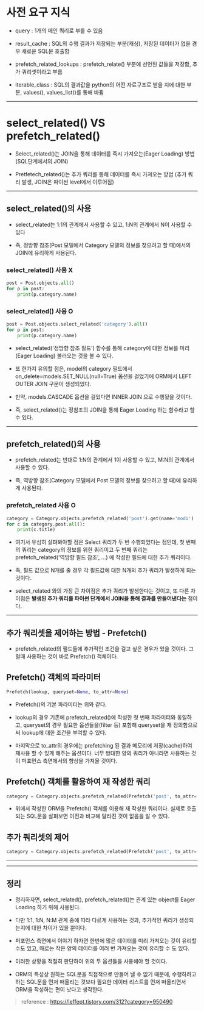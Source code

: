 # 사전 요구 지식 
* query : 1개의 메인 쿼리로 부를 수 있음  

* result_cache : SQL의 수행 결과가 저장되는 부분(캐싱), 저장된 데이터가 없을 경우 새로운 SQL문 호출함  

* prefetch_related_lookups : prefetch_relate() 부분에 선언된 값들을 저장함, 추가 쿼리셋이라고 부름  
  
* iterable_class : SQL의 결과값을 python의 어떤 자료구조로 받을 지에 대한 부분, values(), values_list()를 통해 바뀜  

* * *  

# select_related() VS prefetch_related()

* Select_related()는 JOIN을 통해 데이터를 즉시 가져오는(Eager Loading) 방법 (SQL단계에서의 JOIN)  

* Pretfetech_related()는 추가 쿼리를 통해 데이터를 즉시 가져오는 방법 (추가 쿼리 발생, JOIN은 파이썬 level에서 이루어짐)  

* * *

## select_related()의 사용

* select_related는 1:1의 관계에서 사용할 수 있고, 1:N의 관계에서 N이 사용할 수 있다  

* 즉, 정방향 참조(Post 모델에서 Category 모델의 정보를 찾으려고 할 때)에서의 JOIN에 유리하게 사용된다.  

### select_related() 사용 X

```python
post = Post.objects.all()
for p in post:
    print(p.category.name)
```

### select_related() 사용 O

```python
post = Post.objects.select_related('category').all()
for p in post:
    print(p.category.name)
```

* select_related('정방향 참조 필드') 함수를 통해 category에 대한 정보를 미리(Eager Loading) 불러오는 것을 볼 수 있다.  
  
* 또 한가지 유의할 점은, model의 category 필드에서 on_delete=models.SET_NULL(null=True) 옵션을 걸었기에 ORM에서 LEFT OUTER JOIN 구문이 생성되었다.  

* 만약, models.CASCADE 옵션을 걸었다면 INNER JOIN 으로 수행됬을 것이다.  

* 즉, select_related()는 정참조의 JOIN을 통해 Eager Loading 하는 함수라고 할 수 있다.

* * *

## prefetch_related()의 사용

* prefetch_related는 반대로 1:N의 관계에서 1이 사용할 수 있고, M:N의 관계에서 사용할 수 있다.   

* 즉, 역방향 참조(Category 모델에서 Post 모델의 정보를 찾으려고 할 때)에 유리하게 사용된다.

### prefetch_related 사용 O

```python
category = Category.objects.prefetch_related('post').get(name='modi')
for c in category.post.all():
    print(c.title)
```

* 여기서 유심히 살펴봐야할 점은 Select 쿼리가 두 번 수행되었다는 점인데, 첫 번째의 쿼리는 category의 정보를 위한 쿼리이고 두 번째 쿼리는 prefetch_related('역방향 필드 참조', ...) 에 작성한 필드에 대한 추가 쿼리이다.   

* 즉, 필드 값으로 N개를 줄 경우 각 필드값에 대한 N개의 추가 쿼리가 발생하게 되는 것이다.   

* select_related 와의 가장 큰 차이점은 추가 쿼리가 발생한다는 것이고, 또 다른 차이점은 **발생된 추가 쿼리를 파이썬 단계에서 JOIN을 통해 결과를 만들어낸다는** 점이다.

* * *

##  추가 쿼리셋을 제어하는 방법 - Prefetch()

* prefetch_related의 필드들에 추가적인 조건을 걸고 싶은 경우가 있을 것이다. 그럴때 사용하는 것이 바로 Prefetch() 객체이다.

## Prefetch() 객체의 파라미터

```python
Prefetch(lookup, queryset=None, to_attr=None)
```

* Prefetch()의 기본 파라미터는 위와 같다.   

* lookup의 경우 기존에 prefetch_related()에 작성한 첫 번째 파라미터와 동일하고, queryset의 경우 필요한 옵션들을(filter 등) 포함해 queryset을 재 정의함으로써 lookup에 대한 조건을 부여할 수 있다.   

* 마지막으로 to_attr의 경우에는 prefetching 된 결과 메모리에 저장(cache)하여 재사용 할 수 있게 해주는 옵션이다. 너무 방대한 양의 쿼리가 아니라면 사용하는 것이 퍼포먼스 측면에서의 향상을 가져올 것이다.

## Prefetch() 객체를 활용하여 재 작성한 쿼리

```python
category = Category.objects.prefetch_related(Prefetch('post', to_attr='post.set()',queryset=Post.objects.all())).get(name='modi')
```

* 위에서 작성한 ORM을 Prefetch() 객체를 이용해 재 작성한 쿼리이다. 실제로 호출되는 SQL문을 살펴보면 이전과 비교해 달라진 것이 없음을 알 수 있다. 

## 추가 쿼리셋의 제어

```python
category = Category.objects.prefetch_related(Prefetch('post', to_attr='post.set()',queryset=Post.objects.filter(id=1))).get(name='modi')
```

* * *
* * *

## 정리

* 정리하자면, select_related(), prefetch_related()는 관계 있는 object를 Eager Loading 하기 위해 사용된다. 

* 다만 1:1, 1:N, N:M 관계 중에 따라 다르게 사용하는 것과, 추가적인 쿼리가 생성되는지에 대한 차이가 있을 뿐이다.

* 퍼포먼스 측면에서 이야기 하자면 한번에 많은 데이터를 미리 가져오는 것이 유리할 수도 있고, 때로는 작은 양의 데이터를 여러 번 가져오는 것이 유리할 수 도 있다. 

* 이러한 상황을 적절히 판단하여 위의 두 옵션들을 사용해야 할 것이다. 

* ORM의 특성상 원하는 SQL문을 직접적으로 만들어 낼 수 없기 때문에, 수행하려고 하는 SQL문을 먼저 떠올리는 것보다 필요한 데이터 리스트를 먼저 떠올리면서 ORM을 작성하는 편이 낫다고 생각한다.

> reference : https://leffept.tistory.com/312?category=950490